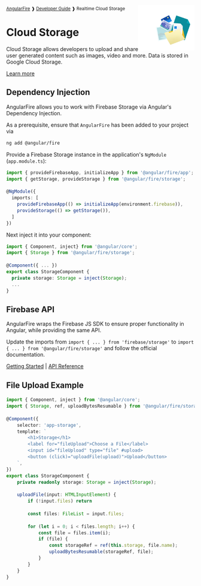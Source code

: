 <img align="right" width="30%" src="images/storage-illo_1x.png">

<small>
<a href="https://github.com/angular/angularfire">AngularFire</a> &#10097; <a href="../README.md#developer-guide">Developer Guide</a> &#10097; Realtime Cloud Storage
</small>

# Cloud Storage

Cloud Storage allows developers to upload and share user generated content such as images, video and more. Data is stored in Google Cloud Storage. 

[Learn more](https://firebase.google.com/docs/storage)

## Dependency Injection

AngularFire allows you to work with Firebase Storage via Angular's Dependency Injection.

As a prerequisite, ensure that `AngularFire` has been added to your project via
```bash
ng add @angular/fire
```

Provide a Firebase Storage instance in the application's `NgModule` (`app.module.ts`):

```ts
import { provideFirebaseApp, initializeApp } from '@angular/fire/app';
import { getStorage, provideStorage } from '@angular/fire/storage';

@NgModule({
  imports: [
    provideFirebaseApp(() => initializeApp(environment.firebase)),
    provideStorage(() => getStorage()),
  ]
})
```

Next inject it into your component:

```ts
import { Component, inject} from '@angular/core';
import { Storage } from '@angular/fire/storage';

@Component({ ... })
export class StorageComponent {
  private storage: Storage = inject(Storage);
  ...
}
```


## Firebase API

AngularFire wraps the Firebase JS SDK to ensure proper functionality in Angular, while providing the same API.

Update the imports from `import { ... } from 'firebase/storage'` to `import { ... } from '@angular/fire/storage'` and follow the official documentation.

[Getting Started](https://firebase.google.com/docs/storage/web/start) | [API Reference](https://firebase.google.com/docs/reference/js/storage)

## File Upload Example

```ts
import { Component, inject } from '@angular/core';
import { Storage, ref, uploadBytesResumable } from '@angular/fire/storage';

@Component({
    selector: 'app-storage',
    template: `
        <h1>Storage</h1>
        <label for="fileUpload">Choose a File</label>
        <input id="fileUpload" type="file" #upload>
        <button (click)="uploadFile(upload)">Upload</button>
    `,
})
export class StorageComponent {
    private readonly storage: Storage = inject(Storage);

    uploadFile(input: HTMLInputElement) {
        if (!input.files) return

        const files: FileList = input.files;

        for (let i = 0; i < files.length; i++) {
            const file = files.item(i);
            if (file) {
                const storageRef = ref(this.storage, file.name);
                uploadBytesResumable(storageRef, file);
            }
        }
    }
}
```
